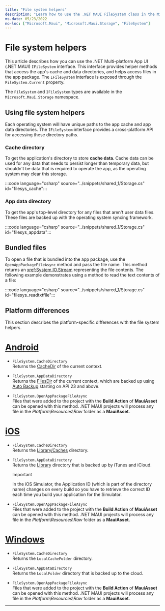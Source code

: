 ```yaml
---
title: "File system helpers"
description: "Learn how to use the .NET MAUI FileSystem class in the Microsoft.Maui.Storage namespace. This class contains helper methods that access the application's cache and data directories, and helps open files in the app package."
ms.date: 05/23/2022
no-loc: ["Microsoft.Maui", "Microsoft.Maui.Storage", "FileSystem"]
---
```


# File system helpers

This article describes how you can use the .NET Multi-platform App UI (.NET MAUI) `IFileSystem` interface. This interface provides helper methods that access the app's cache and data directories, and helps access files in the app package. The `IFileSystem` interface is exposed through the `FileSystem.Current` property.

The `FileSystem` and `IFileSystem` types are available in the `Microsoft.Maui.Storage` namespace.

## Using file system helpers

Each operating system will have unique paths to the app cache and app data directories. The `IFileSystem` interface provides a cross-platform API for accessing these directory paths.

### Cache directory

To get the application's directory to store **cache data**. Cache data can be used for any data that needs to persist longer than temporary data, but shouldn't be data that is required to operate the app, as the operating system may clear this storage.

:::code language="csharp" source="../snippets/shared_1/Storage.cs" id="filesys_cache":::

### App data directory

To get the app's top-level directory for any files that aren't user data files. These files are backed up with the operating system syncing framework.

:::code language="csharp" source="../snippets/shared_1/Storage.cs" id="filesys_appdata":::

## Bundled files

To open a file that is bundled into the app package, use the `OpenAppPackageFileAsync` method and pass the file name. This method returns an <xref:System.IO.Stream> representing the file contents. The following example demonstrates using a method to read the text contents of a file:

:::code language="csharp" source="../snippets/shared_1/Storage.cs" id="filesys_readtxtfile":::

## Platform differences

This section describes the platform-specific differences with the file system helpers.

<!-- markdownlint-disable MD025 -->
# [Android](#tab/android)

- `FileSystem.CacheDirectory`\
Returns the [CacheDir](https://developer.android.com/reference/android/content/Context.html#getCacheDir) of the current context.

- `FileSystem.AppDataDirectory`\
Returns the [FilesDir](https://developer.android.com/reference/android/content/Context.html#getFilesDir) of the current context, which are backed up using [Auto Backup](https://developer.android.com/guide/topics/data/autobackup.html) starting on API 23 and above.

- `FileSystem.OpenAppPackageFileAsync`\
Files that were added to the project with the **Build Action** of **MauiAsset** can be opened with this method. .NET MAUI projects will process any file in the _Platform\Resources\Raw_ folder as a **MauiAsset**.

# [iOS](#tab/ios)

- `FileSystem.CacheDirectory`\
Returns the [Library/Caches](https://developer.apple.com/library/content/documentation/FileManagement/Conceptual/FileSystemProgrammingGuide/FileSystemOverview/FileSystemOverview.html) directory.

- `FileSystem.AppDataDirectory`\
Returns the [Library](https://developer.apple.com/library/content/documentation/FileManagement/Conceptual/FileSystemProgrammingGuide/FileSystemOverview/FileSystemOverview.html) directory that is backed up by iTunes and iCloud.

  > [!IMPORTANT]
  > In the iOS Simulator, the Application ID (which is part of the directory name) changes on every build so you have to retrieve the correct ID each time you build your application for the Simulator.

- `FileSystem.OpenAppPackageFileAsync`\
Files that were added to the project with the **Build Action** of **MauiAsset** can be opened with this method. .NET MAUI projects will process any file in the _Platform\Resources\Raw_ folder as a **MauiAsset**.

# [Windows](#tab/windows)

- `FileSystem.CacheDirectory`\
Returns the `LocalCacheFolder` directory. <!-- (/uwp/api/windows.storage.applicationdata.localcachefolder#Windows_Storage_ApplicationData_LocalCacheFolder) -->

- `FileSystem.AppDataDirectory`\
Returns the `LocalFolder` directory that is backed up to the cloud. <!-- (/uwp/api/windows.storage.applicationdata.localfolder#Windows_Storage_ApplicationData_LocalFolder) -->

- `FileSystem.OpenAppPackageFileAsync`\
Files that were added to the project with the **Build Action** of **MauiAsset** can be opened with this method. .NET MAUI projects will process any file in the _Platform\Resources\Raw_ folder as a **MauiAsset**.

-----
<!-- markdownlint-enable MD025 -->
